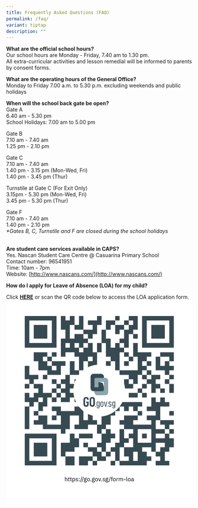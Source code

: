 ```yaml
---
title: Frequently Asked Questions (FAQ)
permalink: /faq/
variant: tiptap
description: ""
---
```

**What are the official school hours?**  
Our school hours are Monday - Friday, 7.40 am to 1.30 pm.  
All extra-curricular activities and lesson remedial will be informed to parents by consent forms.  
  
**What are the operating hours of the General Office?**  
Monday to Friday 7.00 a.m. to 5.30 p.m. excluding weekends and public holidays    
  
**When will the school back gate be open?**           
Gate A  
6.40 am - 5.30 pm   
School Holidays: 7.00 am to 5.00 pm  
  
Gate B  
7.10 am - 7.40 am  
1.25 pm - 2.10 pm  
  
Gate C  
7.10 am - 7.40 am  
1.40 pm - 3.15 pm (Mon-Wed, Fri)  
1.40 pm - 3.45 pm (Thur)  
  
Turnstile at Gate C (For Exit Only)  
3.15pm - 5.30 pm (Mon-Wed, Fri)  
3.45 pm - 5.30 pm (Thur)  
  
Gate F  
7.10 am - 7.40 am  
1.40 pm - 2.10 pm  
_\*Gates B, C, Turnstile and F are closed during the school holidays_  
                  
  
**Are student care services available in CAPS?**                 
Yes. Nascan Student Care Centre @ Casuarina Primary School   
Contact number: 96541951  
Time: 10am - 7pm  
Website: [http://www.nascans.com/](http://www.nascans.com/)  
  
  
**How do I apply for Leave of Absence (LOA) for my child?**  

Click **[HERE](https://form.gov.sg/60fba258d0fde70012525a82)** or scan the QR code below to access the LOA application form.
![](/images/CAPS%20LOA-sch%20website.png)